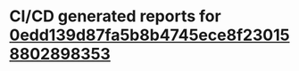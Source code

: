 # CI/CD generated reports for [0edd139d87fa5b8b4745ece8f230158802898353](https://github.com/hydephp/develop/commit/0edd139d87fa5b8b4745ece8f230158802898353)
